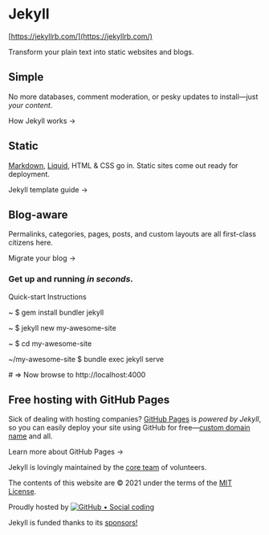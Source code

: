 # Jekyll

[https://jekyllrb.com/](https://jekyllrb.com/)

Transform your plain text into static websites and blogs.

## Simple

No more databases, comment moderation, or pesky updates to install—just *your content*.

How Jekyll works →

## Static

[Markdown](https://daringfireball.net/projects/markdown/), [Liquid](https://github.com/Shopify/liquid/wiki), HTML & CSS go in. Static sites come out ready for deployment.

Jekyll template guide →

## Blog-aware

Permalinks, categories, pages, posts, and custom layouts are all first-class citizens here.

Migrate your blog →



### Get up and running *in seconds*.

Quick-start Instructions

~ $ gem install bundler jekyll

~ $ jekyll new my-awesome-site

~ $ cd my-awesome-site

~/my-awesome-site $ bundle exec jekyll serve

\# => Now browse to http://localhost:4000





## **Free hosting** with GitHub Pages

Sick of dealing with hosting companies? [GitHub Pages](https://pages.github.com/) is *powered by Jekyll*, so you can easily deploy your site using GitHub for free—[custom domain name](https://help.github.com/articles/about-supported-custom-domains/) and all.

Learn more about GitHub Pages →



Jekyll is lovingly maintained by the [core team](https://jekyllrb.com/team/) of volunteers.

The contents of this website are
© 2021 under the terms of the [MIT License](https://github.com/jekyll/jekyll/blob/master/LICENSE).

Proudly hosted by [![GitHub • Social coding](https://jekyllrb.com/img/footer-logo.png)](https://github.com/)

Jekyll is funded thanks to its [sponsors!](https://github.com/jekyll/jekyll#sponsors)